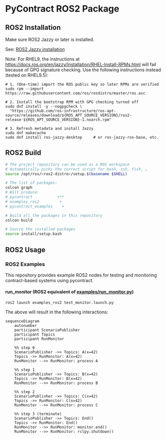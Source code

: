# PyContract ROS2 Package

## ROS2 Installation

Make sure ROS2 Jazzy or later is installed.

See: [ROS2 Jazzy installation](https://docs.ros.org/en/jazzy/Installation.html)

Note: For RHEL9, the instructions at <https://docs.ros.org/en/jazzy/Installation/RHEL-Install-RPMs.html> will fail because of GPG signature checking. Use the following instructions instead (tested on RHEL9.5):

```shell
# 1. (One-time) import the ROS public key so later RPMs are verified
sudo rpm --import https://raw.githubusercontent.com/ros/rosdistro/master/ros.asc

# 2. Install the bootstrap RPM with GPG checking turned off
sudo dnf install -y --nogpgcheck \
  "https://github.com/ros-infrastructure/ros-apt-source/releases/download/${ROS_APT_SOURCE_VERSION}/ros2-release-${ROS_APT_SOURCE_VERSION}-1.noarch.rpm"

# 3. Refresh metadata and install Jazzy
sudo dnf makecache
sudo dnf install ros-jazzy-desktop     # or ros-jazzy-ros-base, etc.
```

## ROS2 Build

```bash
# The project repository can be used as a ROS workspace
# Automatically picks the correct script for bash, zsh, fish, …
source /opt/ros/<ros2-distro>/setup.$(basename $SHELL)

# The list of packages:
colcon graph
# Will produce:
# pycontract           +**
# examples_ros2         + 
# pycontract_examples    +

# Build all the packages in this repository
colcon build

# Source the installed packages
source install/setup.bash
```

## ROS2 Usage

### ROS2 Examples

This repository provides example ROS2 nodes for testing and monitoring contract-based systems using pycontract.

#### run_monitor (ROS2 equivalent of [examples/run_monitor.py](./examples/run_monitor.py))

```shell
ros2 launch examples_ros2 test_monitor.launch.py
```

The above will result in the following interactions:

```mermaid
sequenceDiagram
    autonumber
    participant ScenarioPublisher
    participant Topics
    participant RunMonitor

    %% step 0
    ScenarioPublisher ->> Topics: A(x=42)
    Topics ->> RunMonitor: A(x=42)
    RunMonitor -->> RunMonitor: process A

    %% step 1
    ScenarioPublisher ->> Topics: B(x=42)
    Topics ->> RunMonitor: B(x=42)
    RunMonitor -->> RunMonitor: process B

    %% step 2
    ScenarioPublisher ->> Topics: C(x=42)
    Topics ->> RunMonitor: C(x=42)
    RunMonitor -->> RunMonitor: process C

    %% step 3 (terminate)
    ScenarioPublisher ->> Topics: End()
    Topics ->> RunMonitor: End()
    RunMonitor -->> RunMonitor: monitor.end()
    RunMonitor -->> RunMonitor: rclpy.shutdown()
```
